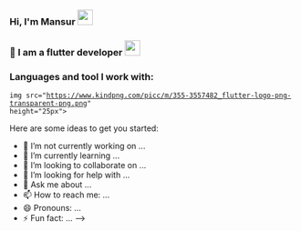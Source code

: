 ### Hi, I'm Mansur <img src="https://media4.giphy.com/media/w1OBpBd7kJqHrJnJ13/giphy.gif?cid=ecf05e47da1egjhkjh36r02vhdb44wucgahzdkzgw3bcm30r&rid=giphy.gif&ct=s" width="27px">

### 👤 I am a flutter developer <img src="https://media4.giphy.com/media/gdYlLuOeY13P8rzgK0/giphy.gif?cid=ecf05e47l7j6158dv3xxfnuxh1eh3nr61r8dwxfz7uhfrc9c&rid=giphy.gif&ct=s" width="27px">

### Languages and tool I work with:

<code>img src="https://www.kindpng.com/picc/m/355-3557482_flutter-logo-png-transparent-png.png" height="25px"></code>

Here are some ideas to get you started:

- 🔭 I’m not currently working on ...
- 🌱 I’m currently learning ...
- 👯 I’m looking to collaborate on ...
- 🤔 I’m looking for help with ...
- 💬 Ask me about ...
- 📫 How to reach me: ...
- 😄 Pronouns: ...
- ⚡ Fun fact: ...
-->
